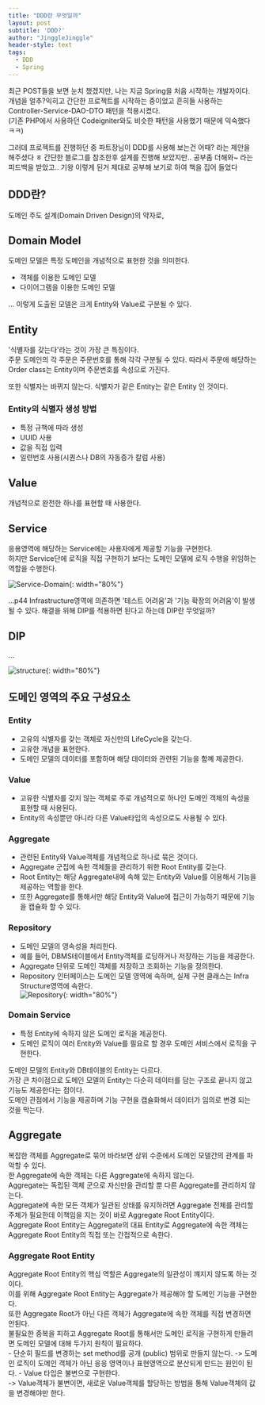 ```yaml
---
title: "DDD란 무엇일까"
layout: post
subtitle: 'DDD?'
author: "JinggleJinggle"
header-style: text
tags:
  - DDD
  - Spring
---
```

    

최근 POST들을 보면 눈치 챘겠지만, 나는 지금 Spring을 처음 시작하는 개발자이다.  
개념을 얼추?익히고 간단한 프로젝트를 시작하는 중이었고 흔히들 사용하는 Controller-Service-DAO-DTO 패턴을 적용시켰다.  
(기존 PHP에서 사용하던 Codeigniter와도 비슷한 패턴을 사용했기 때문에 익숙했다 ㅋㅋ)

그러데 프로젝트를 진행하던 중 파트장님이 DDD를 사용해 보는건 어때? 라는 제안을 해주셨다 ㅎ
간단한 블로그를 참조한후 설계를 진행해 보았지만..
공부좀 더해와~ 라는 피드백을 받았고.. 기왕 이렇게 된거 제대로 공부해 보기로 하여 책을 집어 들었다  

## DDD란?  
도메인 주도 설계(Domain Driven Design)의 약자로, 

## Domain Model
도메인 모델은 특정 도메인을 개념적으로 표현한 것을 의미한다.
- 객체를 이용한 도메인 모델
- 다이어그램을 이용한 도메인 모델

...
이렇게 도출된 모델은 크게 Entity와 Value로 구분될 수 있다.

## Entity
'식별자를 갖는다'라는 것이 가장 큰 특징이다.  
주문 도메인의 각 주문은 주문번호를 통해 각각 구분될 수 있다.
따라서 주문에 해당하는 Order class는 Entity이며 주문번호를 속성으로 가진다.

또한 식별자는 바뀌지 않는다.
식별자가 같은 Entity는 같은 Entity 인 것이다.

### Entity의 식별자 생성 방법
- 특정 규책에 따라 생성
- UUID 사용
- 값을 직접 입력
- 일련번호 사용(시퀀스나 DB의 자동증가 칼럼 사용)

## Value
개념적으로 완전한 하나를 표현할 때 사용한다.



## Service
응용영역에 해당하는 Service에는 사용자에게 제공할 기능을 구현한다.  
하지만 Service단에 로직을 직접 구현하기 보다는 도메인 모델에 로직 수행을 위임하는 역할을 수행한다.

![Service-Domain](/img/in-post/2020-03-01/2020-03-01_1.png){: width="80%"} 


...p44
Infrastructure영역에 의존하면 '테스트 어려움'과 '기능 확장의 어려움'이 발생 될 수 있다.
해결을 위해 DIP를 적용하면 된다고 하는데 DIP란 무엇일까?

## DIP

...

![structure](/img/in-post/2020-03-01/2020-03-01_3.png){: width="80%"} 


## 도메인 영역의 주요 구성요소  

### Entity
- 고유의 식별자를 갖는 객체로 자신만의 LifeCycle을 갖는다.   
- 고유한 개념을 표현한다.  
- 도메인 모델의 데이터를 포함하며 해당 데이터와 관련된 기능을 함꼐 제공한다.  

### Value
- 고유한 식별자를 갖지 않는 객체로 주로 개념적으로 하나인 도메인 객체의 속성을 표현할 때 사용된다.  
- Entity의 속성뿐만 아니라 다른 Value타입의 속성으로도 사용될 수 있다.  

### Aggregate
- 관련된 Entity와 Value객체를 개념적으로 하나로 묶은 것이다.  
- Aggregate 군집에 속한 객체들을 관리하기 위한 Root Entity를 갖는다.    
- Root Entity는 해당 Aggregate내에 속해 있는 Entity와 Value를 이용해서 기능을 제공하는 역할을 한다.  
- 또한 Aggregate를 통해서만 해당 Entity와 Value에 접근이 가능하기 때문에 기능을 캡슐화 할 수 있다.  

### Repository
- 도메인 모델의 영속성을 처리한다.  
- 예를 들어, DBMS테이블에서 Entity객체를 로딩하거나 저장하는 기능을 제공한다.  
- Aggregate 단위로 도메인 객체를 저장하고 조회하는 기능을 정의한다.  
- Repository 인터페이스는 도메인 모델 영역에 속하며, 실제 구현 클래스는 Infra Structure영역에 속한다.  
![Repository](/img/in-post/2020-03-01/2020-03-01_2.png){: width="80%"} 

### Domain Service
- 특정 Entity에 속하지 않은 도메인 로직을 제공한다.  
- 도메인 로직이 여러 Entity와 Value를 필요로 할 경우 도메인 서비스에서 로직을 구현한다.  

도메인 모델의 Entity와 DB테이블의 Entity는 다르다.  
가장 큰 차이점으로 도메인 모델의 Entity는 다순히 데이터를 담는 구조로 끝나지 않고 기능도 제공한다는 점이다.  
도메인 관점에서 기능을 제공하며 기능 구현을 캡슐화해서 데이터가 임의로 변경 되는 것을 막는다.  



## Aggregate  
복잡한 객체를 Aggregate로 묶어 바라보면 상위 수준에서 도메인 모델간의 관계를 파악할 수 있다.  
한 Aggregate에 속한 객체는 다른 Aggregate에 속하지 않는다.  
Aggregate는 독립된 객체 군으로 자신만을 관리할 뿐 다른 Aggregate를 관리하지 않는다.  
Aggregate에 속한 모든 객체가 일관된 상태를 유지하려면 Aggregate 전체를 관리할 주체가 필요한데 이책임을 지는 것이 바로 Aggregate Root Entity이다.  
Aggregate Root Entity는 Aggregate의 대표 Entity로 Aggregate에 속한 객체는 Aggregate Root Entity의 직접 또는 간접적으로 속한다.  

### Aggregate Root Entity
Aggregate Root Entity의 핵심 역할은 Aggregate의 일관성이 꺠지지 않도록 하는 것이다.  
이를 위해 Aggregate Root Entity는 Aggregate가 제공해야 할 도메인 기능을 구현한다.  
또한 Aggregate Root가 아닌 다른 객체가 Aggregate에 속한 객체를 직접 변경하면 안된다.  
불필요한 중복을 피하고 Aggregate Root를 통해서만 도메인 로직을 구현하게 만들려면 도메인 모델에 대해 두가지 원칙이 필요하다.  
    - 단순히 필드를 변경하는 set method를 공개 (public) 범위로 만들지 않는다.
        -> 도메인 로직이 도메인 객체가 아닌 응응 영역이나 표현영역으로 분산되게 만드는 원인이 된다. 
    - Value 타입은 불변으로 구현한다.  
        -> Value객체가 불변이면, 새로운 Value객체를 할당하는 방법을 통해 Value객체의 값을 변경해야만 한다.  